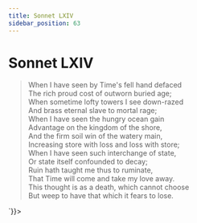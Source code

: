 ```yaml
---
title: Sonnet LXIV
sidebar_position: 63
---
```

<div dangerouslySetInnerHTML={{__html: `<div><HTML><HEAD><TITLE>Sonnet LXIV</TITLE></HEAD>
<BODY><H1>Sonnet LXIV</H1>

<BLOCKQUOTE>When I have seen by Time's fell hand defaced<BR>
The rich proud cost of outworn buried age;<BR>
When sometime lofty towers I see down-razed<BR>
And brass eternal slave to mortal rage;<BR>
When I have seen the hungry ocean gain<BR>
Advantage on the kingdom of the shore,<BR>
And the firm soil win of the watery main,<BR>
Increasing store with loss and loss with store;<BR>
When I have seen such interchange of state,<BR>
Or state itself confounded to decay;<BR>
Ruin hath taught me thus to ruminate,<BR>
That Time will come and take my love away.<BR>
  This thought is as a death, which cannot choose<BR>
  But weep to have that which it fears to lose.<BR>
</BLOCKQUOTE>

</BODY></HTML>
</div>`}}></div>